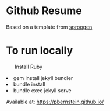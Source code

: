 
# Github Resume

Based on a template from [sproogen](https://github.com/sproogen/modern-resume-theme)

# To run locally
<ul> Install Ruby</ul>
<li>gem install jekyll bundler</li>
<li>bundle install</li>
<li>bundle exec jekyll serve</li>

Available at: https://pbernstein.github.io/
